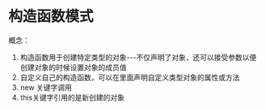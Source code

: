 # 构造函数模式
概念：
1. 构造函数用于创建特定类型的对象---不仅声明了对象，还可以接受参数以便创建对象的时候设置对象的成员值
2. 自定义自己的构造函数，可以在里面声明自定义类型对象的属性或方法
3. new 关键字调用
4. this关键字引用的是新创建的对象